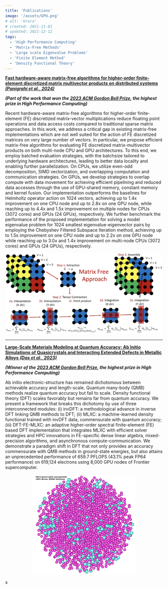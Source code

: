 ```yaml
---
title: 'Publications'
image: '/assets/GPU.png'
# alt: 'Urara'
# created: 2021-11-01
# updated: 2021-12-12
tags:
  - 'High Performance Computing'
  - 'Matrix-Free Methods'
  - 'Large scale Eigenvalue Problems'
  - 'Finite Element Method'
  - 'Density Functional Theory'
---
```


[**Fast hardware-aware matrix-free algorithms for higher-order finite-element discretized matrix multivector products on distributed systems** **_(Panigrahi et al., 2024)_**](https://doi.org/10.1016/j.jpdc.2024.104925) <br>

**_(Part of the work that won the [2023 ACM Gordon Bell Prize](https://www.acm.org/media-center/2023/november/gordon-bell-prize-2023), the highest prize in High Performance Computing)_**

Recent hardware-aware matrix-free algorithms for higher-order finite-element (FE) discretized matrix-vector multiplications reduce floating point operations and data access costs compared to traditional sparse matrix approaches. In this work, we address a critical gap in existing matrix-free implementations which are not well suited for the action of FE discretized matrices on very large number of vectors. In particular, we propose efficient matrix-free algorithms for evaluating FE discretized matrix-multivector products on both multi-node CPU and GPU architectures. To this end, we employ batched evaluation strategies, with the batchsize tailored to underlying hardware architectures, leading to better data locality and enabling further parallelization. On CPUs, we utilize even-odd decomposition, SIMD vectorization, and overlapping computation and communication strategies. On GPUs, we develop strategies to overlap compute with data movement for achieving efficient pipelining and reduced data accesses through the use of GPU-shared memory, constant memory and kernel fusion. Our implementation outperforms the baselines for Helmholtz operator action on 1024 vectors, achieving up to 1.4x improvement on one CPU node and up to 2.8x on one GPU node, while reaching up to 4.4x and 1.5x improvement on multiple nodes for CPUs (3072 cores) and GPUs (24 GPUs), respectively. We further benchmark the performance of the proposed implementation for solving a model eigenvalue problem for 1024 smallest eigenvalue-eigenvector pairs by employing the Chebyshev Filtered Subspace Iteration method, achieving up to 1.5x improvement on one CPU node and up to 2.2x on one GPU node while reaching up to 3.0x and 1.4x improvement on multi-node CPUs (3072 cores) and GPUs (24 GPUs), respectively.

<div style="width:100%; margin: auto;">
<img src="/assets/MatrixFree.png"/>
</div>
<!-- <div style="width:100%; margin: auto;">
<img src="/assets/GPU.png"/>
</div> -->

---

[**Large-Scale Materials Modeling at Quantum Accuracy: Ab Initio Simulations of Quasicrystals and Interacting Extended Defects in Metallic Alloys** **_(Das et al., 2023)_**](https://doi.org/10.1145/3581784.3627037) <br>

**_(Winner of the [2023 ACM Gordon Bell Prize](https://www.acm.org/media-center/2023/november/gordon-bell-prize-2023), the highest prize in High Performance Computing)_**

Ab initio electronic-structure has remained dichotomous between achievable accuracy and length-scale. Quantum many-body (QMB) methods realize quantum accuracy but fail to scale. Density functional theory (DFT) scales favorably but remains far from quantum accuracy. We present a framework that breaks this dichotomy by use of three interconnected modules: (i) invDFT: a methodological advance in inverse DFT linking QMB methods to DFT; (ii) MLXC: a machine-learned density functional trained with invDFT data, commensurate with quantum accuracy; (iii) DFT-FE-MLXC: an adaptive higher-order spectral finite-element (FE) based DFT implementation that integrates MLXC with efficient solver strategies and HPC innovations in FE-specific dense linear algebra, mixed-precision algorithms, and asynchronous compute-communication. We demonstrate a paradigm shift in DFT that not only provides an accuracy commensurate with QMB methods in ground-state energies, but also attains an unprecedented performance of 659.7 PFLOPS (43.1% peak FP64 performance) on 619,124 electrons using 8,000 GPU nodes of Frontier supercomputer.

<div style="width:65%; margin: auto;">
<img src="/assets/quasiCrystal.png"/>
</div>

s